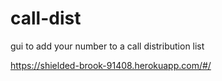 # call-dist
gui to add your number to a call distribution list 


https://shielded-brook-91408.herokuapp.com/#/

